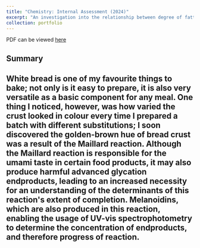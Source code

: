 ```yaml
---
title: "Chemistry: Internal Assessment (2024)"
excerpt: "An investigation into the relationship between degree of fatty acid unsaturation and the extent of the Maillard reaction in bread.<br/><img src='/files/chemiacoverpic.png'>"
collection: portfolio
---
```


PDF can be viewed [here](https://alcotticus.github.io/files/2024chemia.pdf)

Summary
------
White bread is one of my favourite things to bake; not only is it easy to prepare, it is also very versatile as a basic component for any meal. One thing I noticed, however, was how varied the crust looked in colour every time I prepared a batch with different substitutions; I soon discovered the golden-brown hue of bread crust was a result of the Maillard reaction. Although the Maillard reaction is responsible for the umami taste in certain food products, it may also produce harmful advanced glycation endproducts, leading to an increased necessity for an understanding of the determinants of this reaction's extent of completion. Melanoidins, which are also produced in this reaction, enabling the usage of UV-vis spectrophotometry to determine the concentration of endproducts, and therefore progress of reaction.
------
